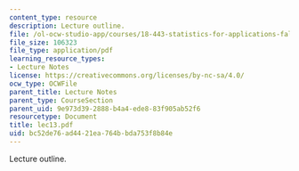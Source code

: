 ```yaml
---
content_type: resource
description: Lecture outline.
file: /ol-ocw-studio-app/courses/18-443-statistics-for-applications-fall-2003/bc52de76ad4421ea764bbda753f8b84e_lec13.pdf
file_size: 106323
file_type: application/pdf
learning_resource_types:
- Lecture Notes
license: https://creativecommons.org/licenses/by-nc-sa/4.0/
ocw_type: OCWFile
parent_title: Lecture Notes
parent_type: CourseSection
parent_uid: 9e973d39-2888-b4a4-ede8-83f905ab52f6
resourcetype: Document
title: lec13.pdf
uid: bc52de76-ad44-21ea-764b-bda753f8b84e
---
```

Lecture outline.